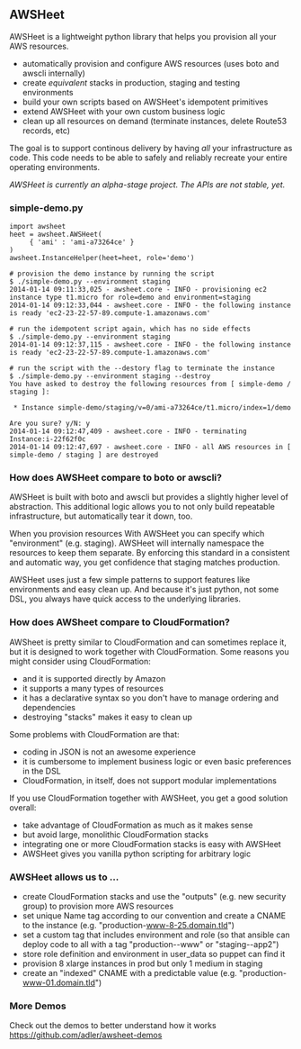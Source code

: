 ## AWSHeet

AWSHeet is a lightweight python library that helps you provision all
your AWS resources.

* automatically provision and configure AWS resources (uses boto and awscli internally)
* create *equivalent* stacks in production, staging and testing environments
* build your own scripts based on AWSHeet's idempotent primitives
* extend AWSHeet with your own custom business logic
* clean up all resources on demand (terminate instances, delete Route53 records, etc)

The goal is to support continous delivery by having *all* your
infrastructure as code. This code needs to be able to safely and
reliably recreate your entire operating environments.

*AWSHeet is currently an alpha-stage project. The APIs are not stable, yet.*

### simple-demo.py

````
import awsheet
heet = awsheet.AWSHeet(
     { 'ami' : 'ami-a73264ce' }
)
awsheet.InstanceHelper(heet=heet, role='demo')
````
````
# provision the demo instance by running the script
$ ./simple-demo.py --environment staging
2014-01-14 09:11:33,025 - awsheet.core - INFO - provisioning ec2 instance type t1.micro for role=demo and environment=staging
2014-01-14 09:12:33,044 - awsheet.core - INFO - the following instance is ready 'ec2-23-22-57-89.compute-1.amazonaws.com'

# run the idempotent script again, which has no side effects
$ ./simple-demo.py --environment staging
2014-01-14 09:12:37,115 - awsheet.core - INFO - the following instance is ready 'ec2-23-22-57-89.compute-1.amazonaws.com'

# run the script with the --destory flag to terminate the instance
$ ./simple-demo.py --environment staging --destroy
You have asked to destroy the following resources from [ simple-demo / staging ]:

 * Instance simple-demo/staging/v=0/ami-a73264ce/t1.micro/index=1/demo

Are you sure? y/N: y
2014-01-14 09:12:47,409 - awsheet.core - INFO - terminating Instance:i-22f62f0c
2014-01-14 09:12:47,697 - awsheet.core - INFO - all AWS resources in [ simple-demo / staging ] are destroyed
````

### How does AWSHeet compare to boto or awscli?

AWSHeet is built with boto and awscli but provides a slightly higher
level of abstraction. This additional logic allows you to not only
build repeatable infrastructure, but automatically tear it down, too.

When you provision resources With AWSHeet you can specify which
"environment" (e.g. staging). AWSHeet will internally namespace the
resources to keep them separate. By enforcing this standard in a
consistent and automatic way, you get confidence that staging matches
production.

AWSHeet uses just a few simple patterns to support features like
environments and easy clean up. And because it's just python, not some
DSL, you always have quick access to the underlying libraries.

### How does AWSheet compare to CloudFormation?

AWSheet is pretty similar to CloudFormation and can sometimes replace
it, but it is designed to work together with CloudFormation. Some
reasons you might consider using CloudFormation:

 * and it is supported directly by Amazon
 * it supports a many types of resources
 * it has a declarative syntax so you don't have to manage ordering and dependencies
 * destroying "stacks" makes it easy to clean up

Some problems with CloudFormation are that:

 * coding in JSON is not an awesome experience
 * it is cumbersome to implement business logic or even basic preferences in the DSL
 * CloudFormation, in itself, does not support modular implementations

If you use CloudFormation together with AWSHeet, you get a good solution overall:

 * take advantage of CloudFormation as much as it makes sense
 * but avoid large, monolithic CloudFormation stacks
 * integrating one or more CloudFormation stacks is easy with AWSHeet
 * AWSHeet gives you vanilla python scripting for arbitrary logic

### AWSHeet allows us to ...
* create CloudFormation stacks and use the "outputs" (e.g. new security group) to provision more AWS resources
* set unique Name tag according to our convention and create a CNAME to the instance (e.g. "production-www-8-25.domain.tld")
* set a custom tag that includes environment and role (so that ansible can deploy code to all with a tag "production--www" or "staging--app2")
* store role definition and environment in user_data so puppet can find it
* provision 8 xlarge instances in prod but only 1 medium in staging
* create an "indexed" CNAME with a predictable value (e.g. "production-www-01.domain.tld")

### More Demos
Check out the demos to better understand how it works https://github.com/adler/awsheet-demos
